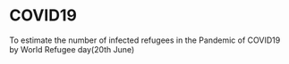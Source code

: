 # COVID19
To estimate the number of infected refugees in the Pandemic of COVID19 by World Refugee day(20th June)
